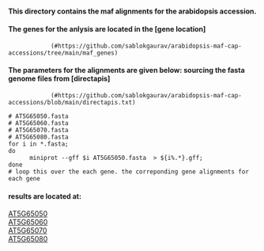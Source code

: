 #### This directory contains the maf alignments for the arabidopsis accession. 

#### The genes for the anlysis are located in the [gene location]
                (#https://github.com/sablokgaurav/arabidopsis-maf-cap-accessions/tree/main/maf_genes)

#### The parameters for the alignments are given below: sourcing the fasta genome files from [directapis]
                (#https://github.com/sablokgaurav/arabidopsis-maf-cap-accessions/blob/main/directapis.txt)
                               
```
# AT5G65050.fasta
# AT5G65060.fasta
# AT5G65070.fasta
# AT5G65080.fasta
for i in *.fasta;
do
      miniprot --gff $i AT5G65050.fasta  > ${i%.*}.gff; 
done
# loop this over the each gene. the correponding gene alignments for each gene
```

#### results are located at: 

[AT5G65050](https://github.com/sablokgaurav/arabidopsis-maf-cap-accessions/tree/main/maf_alignments/AT5G65050) \
[AT5G65060](https://github.com/sablokgaurav/arabidopsis-maf-cap-accessions/tree/main/maf_alignments/AT5G65060) \
[AT5G65070](https://github.com/sablokgaurav/arabidopsis-maf-cap-accessions/tree/main/maf_alignments/AT5G65070) \
[AT5G65080](https://github.com/sablokgaurav/arabidopsis-maf-cap-accessions/tree/main/maf_alignments/AT5G65080) 

